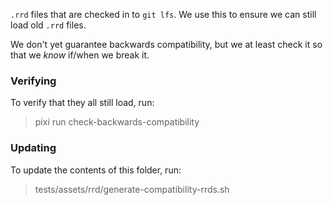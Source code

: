 `.rrd` files that are checked in to `git lfs`. We use this to ensure we can still load old `.rrd` files.

We don't yet guarantee backwards compatibility, but we at least check it so that we _know_ if/when we break it.

### Verifying
To verify that they all still load, run:

> pixi run check-backwards-compatibility


### Updating
To update the contents of this folder, run:

> tests/assets/rrd/generate-compatibility-rrds.sh
